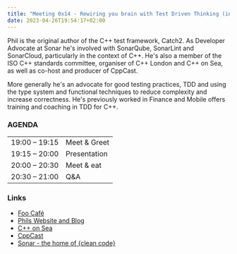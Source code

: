 ```yaml
---
title: "Meeting 0x14 - Rewiring you brain with Test Driven Thinking (in C++)"
date: 2023-04-26T19:54:17+02:00
---
```


Phil is the original author of the C++ test framework, Catch2.
As Developer Advocate at Sonar he's involved with SonarQube, SonarLint and SonarCloud,
particularly in the context of C++. He's also a member of the ISO C++ standards committee,
organiser of C++ London and C++ on Sea, as well as co-host and producer of CppCast.

More generally he's an advocate for good testing practices, TDD and using the type system and functional
techniques to reduce complexity and increase correctness. He's previously worked in
Finance and Mobile offers training and coaching in TDD for C++.

### AGENDA

|               |              |
|---------------|--------------|
| 19:00 – 19:15 | Meet & Greet |
| 19:15 – 20:00 | Presentation |
| 20:00 – 20:30 | Meet & eat   |
| 20:30 – 21:00 | Q&A          |

### Links
* [Foo Café](https://foocafe.org/event/rewiring-you-brain-test-driven-thinking-c)
* [Phils Website and Blog](https://levelofindirection.com)
* [C++ on Sea](https://cpponsea.uk)
* [CppCast](https://cppcast.com)
* [Sonar - the home of {clean code}](https://www.sonarsource.com)
